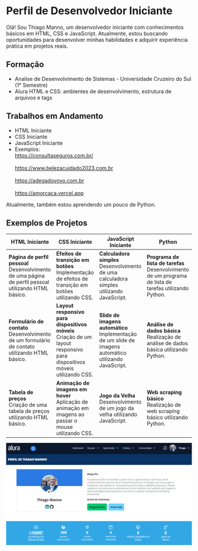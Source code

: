 # Perfil de Desenvolvedor Iniciante

Olá! Sou Thiago Manno, um desenvolvedor iniciante com conhecimentos básicos em HTML, CSS e JavaScript. Atualmente, estou buscando oportunidades para desenvolver minhas habilidades e adquirir experiência prática em projetos reais.

## Formação

- Analise de Desenvolvimento de Sistemas - Universidade Cruzeiro do Sul (1° Semestre)
- Alura HTML e CSS: ambientes de desenvolvimento, estrutura de arquivos e tags

## Trabalhos em Andamento

- HTML Iniciante
- CSS Iniciante
- JavaScript Iniciante
- Exemplos:
<br>https://consultaseguros.com.br/<br>
<br>https://www.belezacuidado2023.com.br<br>
<br>https://adegadovovo.com.br<br>
<br>https://amorcaca.vercel.app<br> 


Atualmente, também estou aprendendo um pouco de Python.

## Exemplos de Projetos

| HTML Iniciante           | CSS Iniciante               | JavaScript Iniciante        | Python                      |
|--------------------------|-----------------------------|-----------------------------|-----------------------------|
| **Página de perfil pessoal**<br>Desenvolvimento de uma página de perfil pessoal utilizando HTML básico. | **Efeitos de transição em botões**<br>Implementação de efeitos de transição em botões utilizando CSS. | **Calculadora simples**<br>Desenvolvimento de uma calculadora simples utilizando JavaScript. | **Programa de lista de tarefas**<br>Desenvolvimento de um programa de lista de tarefas utilizando Python. |
| **Formulário de contato**<br>Desenvolvimento de um formulário de contato utilizando HTML básico. | **Layout responsivo para dispositivos móveis**<br>Criação de um layout responsivo para dispositivos móveis utilizando CSS. | **Slide de imagens automático**<br>Implementação de um slide de imagens automático utilizando JavaScript. | **Análise de dados básica**<br>Realização de análise de dados básica utilizando Python. |
| **Tabela de preços**<br>Criação de uma tabela de preços utilizando HTML básico. | **Animação de imagens em hover**<br>Aplicação de animação em imagens ao passar o mouse utilizando CSS. | **Jogo da Velha**<br>Desenvolvimento de um jogo da velha utilizando JavaScript. | **Web scraping básico**<br>Realização de web scraping básico utilizando Python. |

<img src="Alura_perfil.png">
